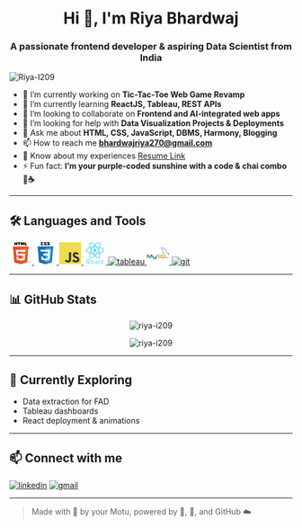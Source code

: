 <h1 align="center">Hi 👋, I'm Riya Bhardwaj</h1>
<h3 align="center">A passionate frontend developer & aspiring Data Scientist from India</h3>

<p align="left">
  <img src="https://komarev.com/ghpvc/?username=Riya-I209&label=Profile%20views&color=0e75b6&style=flat" alt="Riya-I209" />
</p>

- 🔭 I’m currently working on **Tic-Tac-Toe Web Game Revamp**  
- 🌱 I’m currently learning **ReactJS, Tableau, REST APIs**  
- 👯 I’m looking to collaborate on **Frontend and AI-integrated web apps**  
- 🤝 I’m looking for help with **Data Visualization Projects & Deployments**  
- 💬 Ask me about **HTML, CSS, JavaScript, DBMS, Harmony, Blogging**  
- 📫 How to reach me **bhardwajriya270@gmail.com**  
- 📄 Know about my experiences [Resume Link](https://drive.google.com/file/d/1RZ5cLSlomqcDRrWXt0hQSqX_hnbbeQUA/view?usp=sharing)  
- ⚡ Fun fact: **I’m your purple-coded sunshine with a code & chai combo 💜☕**

---

## 🛠️ Languages and Tools
<p align="left"> 
  <a href="https://developer.mozilla.org/en-US/docs/Web/HTML" target="_blank" rel="noreferrer">
    <img src="https://raw.githubusercontent.com/devicons/devicon/master/icons/html5/html5-original-wordmark.svg" alt="html5" width="40" height="40"/> 
  </a>
  <a href="https://www.w3schools.com/css/" target="_blank" rel="noreferrer">
    <img src="https://raw.githubusercontent.com/devicons/devicon/master/icons/css3/css3-original-wordmark.svg" alt="css3" width="40" height="40"/> 
  </a>
  <a href="https://www.javascript.com/" target="_blank" rel="noreferrer">
    <img src="https://raw.githubusercontent.com/devicons/devicon/master/icons/javascript/javascript-original.svg" alt="javascript" width="40" height="40"/> 
  </a>
  <a href="https://reactjs.org/" target="_blank" rel="noreferrer">
    <img src="https://raw.githubusercontent.com/devicons/devicon/master/icons/react/react-original-wordmark.svg" alt="react" width="40" height="40"/>
  </a>
  <a href="https://www.tableau.com/" target="_blank" rel="noreferrer">
    <img src="https://www.vectorlogo.zone/logos/tableau/tableau-icon.svg" alt="tableau" width="40" height="40"/>
  </a>
  <a href="https://www.mysql.com/" target="_blank" rel="noreferrer">
    <img src="https://raw.githubusercontent.com/devicons/devicon/master/icons/mysql/mysql-original-wordmark.svg" alt="mysql" width="40" height="40"/>
  </a>
  <a href="https://git-scm.com/" target="_blank" rel="noreferrer">
    <img src="https://www.vectorlogo.zone/logos/git-scm/git-scm-icon.svg" alt="git" width="40" height="40"/>
  </a>
</p>

---

## 📊 GitHub Stats

<p align="center">
  <img src="https://github-readme-stats.vercel.app/api?username=riya-i209&show_icons=true&theme=tokyonight" alt="riya-i209" />
</p>

<p align="center">
  <img src="https://github-readme-streak-stats.herokuapp.com/?user=riya-i209&theme=tokyonight" alt="riya-i209" />
</p>

---

## 🧠 Currently Exploring
- Data extraction for FAD
- Tableau dashboards
- React deployment & animations

---

## 📫 Connect with me
<p align="left">
  <a href="https://www.linkedin.com/in/riya-bhardwaj18/" target="blank"><img align="center" src="https://cdn-icons-png.flaticon.com/512/174/174857.png" alt="linkedin" height="30" width="30" /></a>
  <a href="mailto:bhardwajriya2709@gmail.com" target="blank"><img align="center" src="https://cdn-icons-png.flaticon.com/512/732/732200.png" alt="gmail" height="30" width="30" /></a>
</p>

---

> Made with 💖 by your Motu, powered by 🍫, 🌙, and GitHub ☁️


